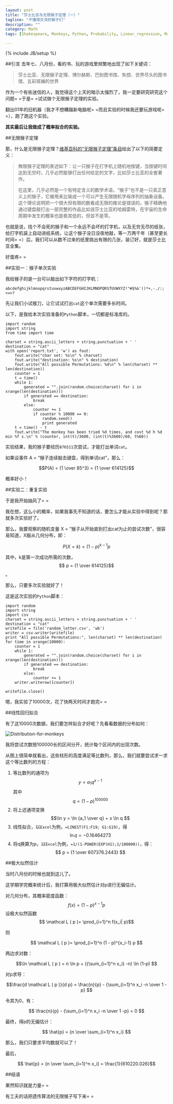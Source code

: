 ```yaml
---
layout: post
title: "莎士比亚与无限猴子定理（一）"
tagline: "不懂得交流的猴子们"
description: ""
category: Math
tags: [Shakespeare, Monkeys, Python, Probability, Linear_regression, Maximum_likelihood]

---
```

{% include JB/setup %}

##引言
去年七、八月份，看的书、玩的游戏里频繁地出现了如下关键词：

> 莎士比亚、无限猴子定理、博尔赫斯、巴别图书馆、失控、世界尽头的图书馆、五彩斑斓的世界

作为一个有些迷信的人，我觉得这个上天的暗示太强烈了，我一定要研究研究这个问题= =于是= =试试做个无限猴子定理的实验。

翻出01年的旧机器（我才不想糟蹋新电脑呢= =而且实验的时候我还要玩游戏呢= =），跑了跑这个实验。

**其实最后让我做成了概率拟合的实验。**

##无限猴子定理

那，什么是无限猴子定理？[维基百科的“无限猴子定理”条目](http://zh.wikipedia.org/zh/無限猴子定理)给出了以下的简要定义：

>無限猴子定理的表述如下：让一只猴子在打字机上随机地按键，当按键时间达到无穷时，几乎必然能够打出任何给定的文字，比如莎士比亚的全套著作。
>
>在这里，几乎必然是一个有特定含义的数学术语，“猴子”也不是一只真正意义上的猴子，它被用来比喻成一个可以产生无限随机字母序列的抽象设备。这个理论说明把一个很大但有限的数看成无限的推论是错误的。猴子精确地通过键盘敲打出一部完整的作品比如说莎士比亚的哈姆雷特，在宇宙的生命周期中发生的概率也是极其低的，但並不是零。

也就是说，找个不会死的猴子和一个永远不会坏的打字机，以及无穷无尽的纸张，给打字机装上自动进纸系统，让这个猴子没日没夜地敲，等一万两千年（甚至更长时间= =）后，我们可以从数不过来的纸里挑出有限的几张，装订好，就是莎士比亚全集。

好蛋疼= =

##实验一：猴子单次实验

我给猴子的是一台可以敲出如下字符的打字机：

	abcdefghijklmnopqrstuvwxyzABCDEFGHIJKLMNOPQRSTUVWXYZ!"#$%&'()*+,-./:;<=>?

先让我们小试猴刀，让它试试打出`cat`这个单次需要多长时间。

以下，是我给本次实验准备的`Python`脚本，一切都是标准库的。

	import random
	import string
	from time import time
	
	charset = string.ascii_letters + string.punctuation + ' '
	destination = "cat"
	with open('report.txt', 'w') as fout:
		fout.write("char set: %s\n" % charset)
		fout.write("destination: %s\n" % destination)
		fout.write("All possible Permutations: %d\n" % len(charset) ** len(destination))
		counter = 1
		t = time()
		while 1:
			generated = "".join(random.choice(charset) for i in xrange(len(destination)))
			if generated == destination:
				break
			else:
				counter += 1
				if counter % 10000 == 0:
					random.seed()
					print generated
		t = time() - t
		fout.write("The monkey has been tried %d times, and cost %d h %d min %f s.\n" % (counter, int(t)/3600, (int(t)%3600)/60, t%60))

实验结果，我的猴子要经历`876511`次尝试，才能打出单词`cat`。

如果设事件 A = “猴子连续敲击键盘，得到单词cat”，那么：

$$P(A) = {1 \over 85^3} = {1 \over 614125}$$

概率好小！

##实验二：重复实验

于是我开始抽风了= =

我在想，这么小的概率，如果我事先不知道的话，要怎么才能从实验中得到呢？那就多次实验好了。

那么，我要观察的随机变量 X = “猴子从开始直到打出cat为止的尝试次数”，很容易知道，X服从几何分布，即：

$$ P(X = k) = (1 - p)^{k-1}  p $$

其中，k是第一次成功所需的次数， $$ p = {1 \over 614125}$$ 。

那么，只要多次实验就好了！

这是这次实验的`Python`脚本：

	import random
	import string
	import csv
	charset = string.ascii_letters + string.punctuation + ' '
	destination = "cat"
	writefile = file('random_letter.csv', 'wb')
	writer = csv.writer(writefile)
	print "All possible Permutations:", len(charset) ** len(destination)
	for time in xrange(10000):
		counter = 1
		while 1:
			generated = "".join(random.choice(charset) for i in xrange(len(destination)))
			if generated == destination:
				break
			else:
				counter += 1
		writer.writerow([counter])

	writefile.close()

嗯，我实验了10000次，花了快两天时间才跑完= =

##线性回归拟合

有了这10000次数据，我们要怎样拟合才好呢？先看看数据的分布如何：

![Distribution-for-monkeys](http://hahastudio.github.com/assets/images/distribution-for-monkeys.png "概率分布")

我将尝试次数按100000长的区间分开，统计每个区间内的出现次数。

从图上很简单就看出，这些柱形的高度满足等比数列，那么，我们就要尝试求一求这个等比数列的方程：

1. 等比数列的通项为 $$ y = a_1 q^{x-1} $$
    其中 $$q = (1-p)^{100000}$$
2. 将上述通项变换 $$\ln y = \ln {a_1 \over q} + x \ln q $$
3. 线性拟合，以`Excel`为例，`=LINEST(F1:F19; G1:G19)`，得$$\ln q = -0.16464273$$
4. 将q换算为p，以`Excel`为例，`=1/(1-POWER(EXP(H1);1/100000))`，得：
$$ p = {1 \over 607376.2443} $$

##极大似然估计

当时八月份的时候也就到这儿了。

这学期学完概率统计后，我打算用极大似然估计对p进行无偏估计。

对几何分布，其概率密度函数：
$$ f(x) = (1 - p)^{x-1}  p $$
设极大似然函数
$$ \mathcal L ( p )= \prod_{i=1}^n f(x_i| p)$$

则

$$ \mathcal L ( p )= \prod_{i=1}^n (1 - p)^{x_i-1}  p $$

两边求对数：

$$\ln \mathcal L ( p ) = n \ln p + ({\sum_{i=1}^n x_i} -n) \ln (1-p) $$

对p求导：

$$\frac{d \mathcal L ( p )}{d p} = \frac{n}{p} - {\sum_{i=1}^n x_i -n \over 1 -p} $$

令其为0，有：

$$ \frac{n}{p} - {\sum_{i=1}^n x_i -n \over 1 -p} = 0 $$

最终，得p的无偏估计：

$$ \hat{p} = {n \over \sum_{i=1}^n x_i} $$

那么，我们只要求平均数就可以了！

最后， 

$$ \hat{p} = {n \over \sum_{i=1}^n x_i} = \frac{1}{610220.026}$$

##结语

果然知识就是力量= =

有工夫的话把遗传算法的无限猴子写下来= =
